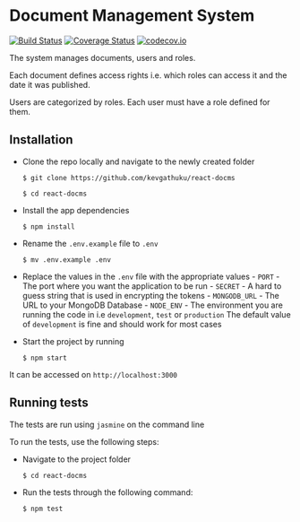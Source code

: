 # Document Management System

[![Build Status](https://travis-ci.org/kevgathuku/docue.svg?branch=master)](https://travis-ci.org/kevgathuku/docue)   [![Coverage Status](https://coveralls.io/repos/github/kevgathuku/docue/badge.svg?branch=master)](https://coveralls.io/github/kevgathuku/docue?branch=master)
[![codecov.io](https://codecov.io/github/kevgathuku/docue/coverage.svg?branch=master)](https://codecov.io/github/kevgathuku/docue?branch=master)


The system manages documents, users and roles.

Each document defines access rights i.e. which roles can access it and the date it was published.

Users are categorized by roles. Each user must have a role defined for them.

## Installation

- Clone the repo locally and navigate to the newly created folder

    `$ git clone https://github.com/kevgathuku/react-docms`

    `$ cd react-docms`

 - Install the app dependencies

    `$ npm install`

 - Rename the `.env.example` file to `.env`

     `$ mv .env.example .env`

 - Replace the values in the `.env` file with the appropriate values
         - `PORT` - The port where you want the application to be run
         - `SECRET` - A hard to guess string that is used in encrypting the tokens
         - `MONGODB_URL` - The URL to your MongoDB Database
         - `NODE_ENV` - The environment you are running the code in i.e `development`, `test` or `production`
             The default value of `development` is fine and should work for most cases

 - Start the project by running

    `$ npm start`

  It can be accessed on `http://localhost:3000`

## Running tests

The tests are run using `jasmine` on the command line

To run the tests, use the following steps:

 - Navigate to the project folder

    `$ cd react-docms`

 - Run the tests through the following command:

    `$ npm test`
